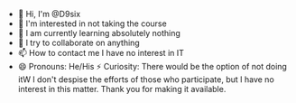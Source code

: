 - 👋 Hi, I'm @D9six
- 👀 I'm interested in not taking the course
- 🌱 I am currently learning absolutely nothing
- 💞️ I try to collaborate on anything
- 📫 How to contact me I have no interest in IT
- 😄 Pronouns: He/His ⚡ Curiosity: There would be the option of not doing itW I don't despise the efforts of those who participate, but I have no interest in this matter. Thank you for making it available.

<!---
D9six/D9six is a ✨ special ✨ repository because its `README.md` (this file) appears on your GitHub profile.
You can click the Preview link to take a look at your changes.
--->
